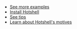<ul class="posts">
    <li><a href="https://github.com/julienmoumne/hs/tree/master/examples">See more examples</a></li>
    <li><a href="https://github.com/julienmoumne/hs#hotshell-installation">Install Hotshell</a></li>
    <li><a href="https://github.com/julienmoumne/hs/blob/master/tips.md">See tips</a></li>
    <li><a href="https://github.com/julienmoumne/hs#project-motives">Learn about Hotshell's motives</a></li>
</ul>  
